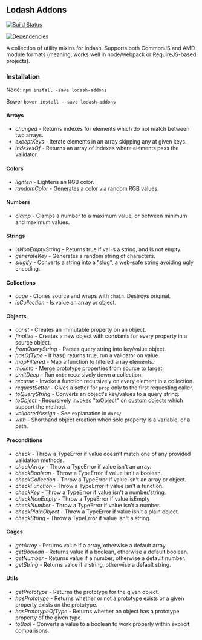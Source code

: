 ## Lodash Addons

[![Build Status](https://travis-ci.org/helion3/lodash-addons.svg)](https://travis-ci.org/helion3/lodash-addons)

[![Dependencies](https://david-dm.org/helion3/lodash-addons.svg)](https://david-dm.org/helion3/lodash-addons)

A collection of utility mixins for lodash. Supports both CommonJS and AMD module formats
(meaning, works well in node/webpack or RequireJS-based projects).

### Installation

Node: `npm install -save lodash-addons`

Bower `bower install --save lodash-addons`


#### Arrays

- *changed* - Returns indexes for elements which do not match between two arrays.
- *exceptKeys* - Iterate elements in an array skipping any at given keys.
- *indexesOf* - Returns an array of indexes where elements pass the validator.

#### Colors
- *lighten* - Lightens an RGB color.
- *randomColor* - Generates a color via random RGB values.

#### Numbers
- *clamp* - Clamps a number to a maximum value, or between minimum and maximum values.

#### Strings
- *isNonEmptyString* - Returns true if val is a string, and is not empty.
- *generateKey* - Generates a random string of characters.
- *slugify* - Converts a string into a "slug", a web-safe string avoiding ugly encoding.

#### Collections

- *cage* - Clones source and wraps with `chain`. Destroys original.
- *isCollection* - Is value an array or object.

#### Objects
- *const* - Creates an immutable property on an object.
- *finalize* - Creates a new object with constants for every property in a source object.
- *fromQueryString* - Parses query string into key/value object.
- *hasOfType* - If has() returns true, run a validator on value.
- *mapFiltered* - Map a function to filtered array elements.
- *mixInto* - Merge prototype properties from source to target.
- *omitDeep* - Run `omit` recursively down a collection.
- *recurse* - Invoke a function recursively on every element in a collection.
- *requestSetter* - Gives a setter for `prop` only to the first requesting caller.
- *toQueryString* - Converts an object's key/values to a query string.
- *toObject* - Recursively invokes "toObject" on custom objects which support the method.
- *validatedAssign* - See explanation in `docs/`
- *with* - Shorthand object creation when sole property is a variable, or a path.

#### Preconditions
- *check* - Throw a TypeError if value doesn't match one of any provided validation methods.
- *checkArray* - Throw a TypeError if value isn't an array.
- *checkBoolean* - Throw a TypeError if value isn't a boolean.
- *checkCollection* - Throw a TypeError if value isn't an array or object.
- *checkFunction* - Throw a TypeError if value isn't a function.
- *checkKey* - Throw a TypeError if value isn't a number/string.
- *checkNonEmpty* - Throw a TypeError if value isEmpty
- *checkNumber* - Throw a TypeError if value isn't a number.
- *checkPlainObject* - Throw a TypeError if value isn't a plain object.
- *checkString* - Throw a TypeError if value isn't a string.

#### Cages

- *getArray* - Returns value if a array, otherwise a default array.
- *getBoolean* - Returns value if a boolean, otherwise a default boolean.
- *getNumber* - Returns value if a number, otherwise a default number.
- *getString* - Returns value if a string, otherwise a default string.

#### Utils
- *getPrototype* - Returns the prototype for the given object.
- *hasPrototype* - Returns whether or not a prototype exists or a given property exists on the prototype.
- *hasPrototypeOfType* - Returns whether an object has a prototype property of the given type.
- *toBool* - Converts a value to a boolean to work properly within explicit comparisons.
